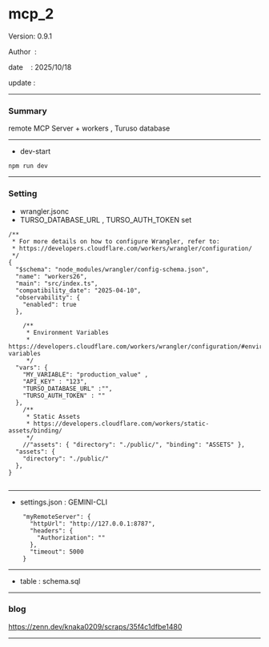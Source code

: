 ﻿# mcp_2

 Version: 0.9.1

 Author  :

 date    : 2025/10/18

 update  :

***
### Summary

remote MCP Server +  workers , Turuso database 

***
* dev-start

```
npm run dev
```

***
### Setting

* wrangler.jsonc
* TURSO_DATABASE_URL , TURSO_AUTH_TOKEN set

```
/**
 * For more details on how to configure Wrangler, refer to:
 * https://developers.cloudflare.com/workers/wrangler/configuration/
 */
{
  "$schema": "node_modules/wrangler/config-schema.json",
  "name": "workers26",
  "main": "src/index.ts",
  "compatibility_date": "2025-04-10",
  "observability": {
    "enabled": true
  },

	/**
	 * Environment Variables
	 * https://developers.cloudflare.com/workers/wrangler/configuration/#environment-variables
	 */
  "vars": { 
    "MY_VARIABLE": "production_value" ,
    "API_KEY" : "123",
    "TURSO_DATABASE_URL" :"",
    "TURSO_AUTH_TOKEN" : ""
  },
	/**
	 * Static Assets
	 * https://developers.cloudflare.com/workers/static-assets/binding/
	 */
	//"assets": { "directory": "./public/", "binding": "ASSETS" },
  "assets": {
    "directory": "./public/"
  },
}


```
***
* settings.json : GEMINI-CLI
```
    "myRemoteServer": {
      "httpUrl": "http://127.0.0.1:8787", 
      "headers": {
        "Authorization": "" 
      },
      "timeout": 5000 
    }    
```


***
* table : schema.sql

***
### blog 

https://zenn.dev/knaka0209/scraps/35f4c1dfbe1480

***

